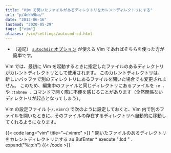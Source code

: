 ```yaml
---
title: "Vim で開いたファイルがあるディレクトリをカレントディレクトリにする"
url: "p/4ekh9ba/"
date: "2013-06-16"
lastmod: "2020-05-29"
tags: ["vim"]
aliases: /vim/settings/autocmd-cd.html
---
```


- （追記） [`autochdir` オプション](/p/dpccbv7/) が使える Vim であればそちらを使った方が簡単です。

Vim では、最初に Vim を起動するときに指定したファイルのあるディレクトリがカレントディレクトリとして使用されます。
このカレントディレクトリは、新しいバッファで別のディレクトリにあるファイルを開いた場合でも変更されません。
このため、編集中のファイルと同じディレクトリにあるファイルを `:e .` や `:tabnew .` コマンドで開く際に不便を感じることがあります（全然関係ないディレクトリが起点となってしまう）。

Vim の設定ファイル (`~/.vimrc`) で次のように設定しておくと、Vim 内で別のファイルを開いたときに、そのファイルの存在するディレクトリへ自動的に移動してくれるようになります。

{{< code lang="vim" title="~/.vimrc" >}}
" 開いたファイルのあるディレクトリをカレントディレクトリにする
au BufEnter  *  execute ":lcd " . expand("%:p:h")
{{< /code >}}

